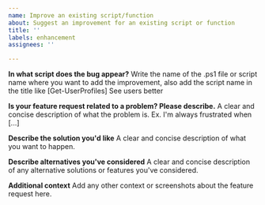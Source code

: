 ```yaml
---
name: Improve an existing script/function
about: Suggest an improvement for an existing script or function
title: ''
labels: enhancement
assignees: ''

---
```


**In what script does the bug appear?**
Write the name of the .ps1 file or script name where you want to add the improvement, also add the script name in the title like [Get-UserProfiles] See users better

**Is your feature request related to a problem? Please describe.**
A clear and concise description of what the problem is. Ex. I'm always frustrated when [...]

**Describe the solution you'd like**
A clear and concise description of what you want to happen.

**Describe alternatives you've considered**
A clear and concise description of any alternative solutions or features you've considered.

**Additional context**
Add any other context or screenshots about the feature request here.
